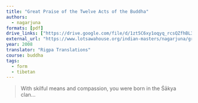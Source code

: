 ```yaml
---
title: "Great Praise of the Twelve Acts of the Buddha"
authors:
  - nagarjuna
formats: [pdf]
drive_links: ["https://drive.google.com/file/d/1zt5C6xy1oqyq_rcsQZfhBL34_7EDw6Vu/view?usp=drivesdk"]
external_url: "https://www.lotsawahouse.org/indian-masters/nagarjuna/great-praise-twelve-acts-buddha"
year: 2008
translator: "Rigpa Translations"
course: buddha
tags:
  - form
  - tibetan
---
```


> With skilful means and compassion, you were born in the Śākya clan...
